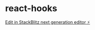 # react-hooks

[Edit in StackBlitz next generation editor ⚡️](https://stackblitz.com/~/github.com/RakeshMandal/react-hooks)